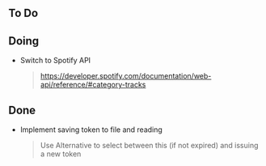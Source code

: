 ## To Do


## Doing

- Switch to Spotify API
    > https://developer.spotify.com/documentation/web-api/reference/#category-tracks

## Done

- Implement saving token to file and reading
    > Use Alternative to select between this (if not expired) and issuing a new token
